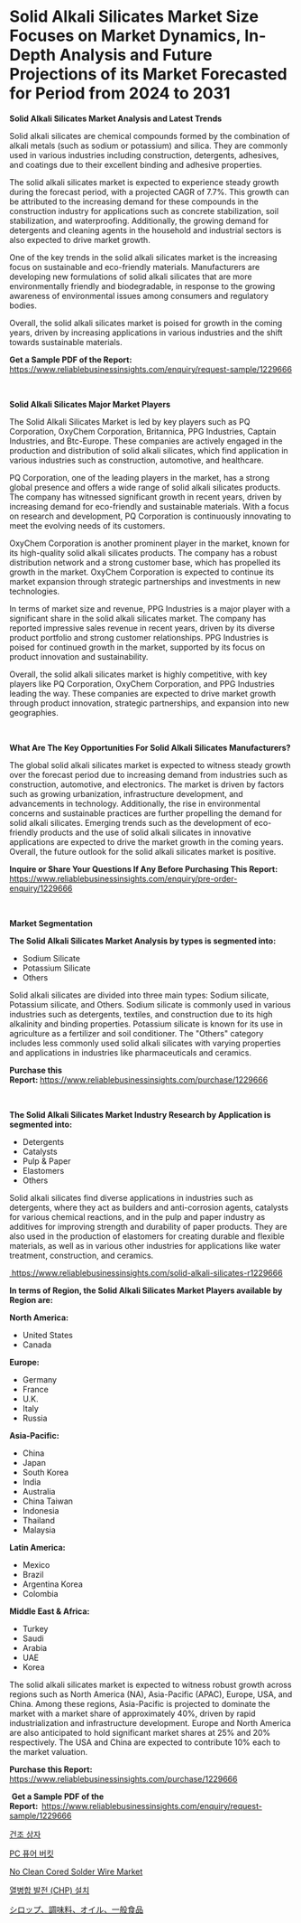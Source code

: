 <p><h1>Solid Alkali Silicates Market Size Focuses on Market Dynamics, In-Depth Analysis and Future Projections of its Market Forecasted for Period from 2024 to 2031</h1></p><p><strong>Solid Alkali Silicates Market Analysis and Latest Trends</strong></p>
<p><p>Solid alkali silicates are chemical compounds formed by the combination of alkali metals (such as sodium or potassium) and silica. They are commonly used in various industries including construction, detergents, adhesives, and coatings due to their excellent binding and adhesive properties.</p><p>The solid alkali silicates market is expected to experience steady growth during the forecast period, with a projected CAGR of 7.7%. This growth can be attributed to the increasing demand for these compounds in the construction industry for applications such as concrete stabilization, soil stabilization, and waterproofing. Additionally, the growing demand for detergents and cleaning agents in the household and industrial sectors is also expected to drive market growth.</p><p>One of the key trends in the solid alkali silicates market is the increasing focus on sustainable and eco-friendly materials. Manufacturers are developing new formulations of solid alkali silicates that are more environmentally friendly and biodegradable, in response to the growing awareness of environmental issues among consumers and regulatory bodies.</p><p>Overall, the solid alkali silicates market is poised for growth in the coming years, driven by increasing applications in various industries and the shift towards sustainable materials.</p></p>
<p><strong>Get a Sample PDF of the Report:&nbsp;</strong> <a href="https://www.reliablebusinessinsights.com/enquiry/request-sample/1229666">https://www.reliablebusinessinsights.com/enquiry/request-sample/1229666</a></p>
<p>&nbsp;</p>
<p><strong>Solid Alkali Silicates Major Market Players</strong></p>
<p><p>The Solid Alkali Silicates Market is led by key players such as PQ Corporation, OxyChem Corporation, Britannica, PPG Industries, Captain Industries, and Btc-Europe. These companies are actively engaged in the production and distribution of solid alkali silicates, which find application in various industries such as construction, automotive, and healthcare.</p><p>PQ Corporation, one of the leading players in the market, has a strong global presence and offers a wide range of solid alkali silicates products. The company has witnessed significant growth in recent years, driven by increasing demand for eco-friendly and sustainable materials. With a focus on research and development, PQ Corporation is continuously innovating to meet the evolving needs of its customers.</p><p>OxyChem Corporation is another prominent player in the market, known for its high-quality solid alkali silicates products. The company has a robust distribution network and a strong customer base, which has propelled its growth in the market. OxyChem Corporation is expected to continue its market expansion through strategic partnerships and investments in new technologies.</p><p>In terms of market size and revenue, PPG Industries is a major player with a significant share in the solid alkali silicates market. The company has reported impressive sales revenue in recent years, driven by its diverse product portfolio and strong customer relationships. PPG Industries is poised for continued growth in the market, supported by its focus on product innovation and sustainability.</p><p>Overall, the solid alkali silicates market is highly competitive, with key players like PQ Corporation, OxyChem Corporation, and PPG Industries leading the way. These companies are expected to drive market growth through product innovation, strategic partnerships, and expansion into new geographies.</p></p>
<p>&nbsp;</p>
<p><strong>What Are The Key Opportunities For Solid Alkali Silicates Manufacturers?</strong></p>
<p><p>The global solid alkali silicates market is expected to witness steady growth over the forecast period due to increasing demand from industries such as construction, automotive, and electronics. The market is driven by factors such as growing urbanization, infrastructure development, and advancements in technology. Additionally, the rise in environmental concerns and sustainable practices are further propelling the demand for solid alkali silicates. Emerging trends such as the development of eco-friendly products and the use of solid alkali silicates in innovative applications are expected to drive the market growth in the coming years. Overall, the future outlook for the solid alkali silicates market is positive.</p></p>
<p><strong>Inquire or Share Your Questions If Any Before Purchasing This Report:</strong> <a href="https://www.reliablebusinessinsights.com/enquiry/pre-order-enquiry/1229666">https://www.reliablebusinessinsights.com/enquiry/pre-order-enquiry/1229666</a></p>
<p>&nbsp;</p>
<p><strong>Market Segmentation</strong></p>
<p><strong>The Solid Alkali Silicates Market Analysis by types is segmented into:</strong></p>
<p><ul><li>Sodium Silicate</li><li>Potassium Silicate</li><li>Others</li></ul></p>
<p><p>Solid alkali silicates are divided into three main types: Sodium silicate, Potassium silicate, and Others. Sodium silicate is commonly used in various industries such as detergents, textiles, and construction due to its high alkalinity and binding properties. Potassium silicate is known for its use in agriculture as a fertilizer and soil conditioner. The "Others" category includes less commonly used solid alkali silicates with varying properties and applications in industries like pharmaceuticals and ceramics.</p></p>
<p><strong>Purchase this Report:&nbsp;</strong><a href="https://www.reliablebusinessinsights.com/purchase/1229666">https://www.reliablebusinessinsights.com/purchase/1229666</a></p>
<p>&nbsp;</p>
<p><strong>The Solid Alkali Silicates Market Industry Research by Application is segmented into:</strong></p>
<p><ul><li>Detergents</li><li>Catalysts</li><li>Pulp & Paper</li><li>Elastomers</li><li>Others</li></ul></p>
<p><p>Solid alkali silicates find diverse applications in industries such as detergents, where they act as builders and anti-corrosion agents, catalysts for various chemical reactions, and in the pulp and paper industry as additives for improving strength and durability of paper products. They are also used in the production of elastomers for creating durable and flexible materials, as well as in various other industries for applications like water treatment, construction, and ceramics.</p></p>
<p><a href="https://www.reliablebusinessinsights.com/solid-alkali-silicates-r1229666">&nbsp;https://www.reliablebusinessinsights.com/solid-alkali-silicates-r1229666</a></p>
<p><strong>In terms of Region, the Solid Alkali Silicates Market Players available by Region are:</strong></p>
<p>
    <p> <strong> North America: </strong>
        <ul>
            <li>United States</li>
            <li>Canada</li>
        </ul>
        </p> 
    <p> <strong> Europe: </strong>
        <ul>
            <li>Germany</li>
            <li>France</li>
            <li>U.K.</li>
            <li>Italy</li>
            <li>Russia</li>
        </ul>
        </p> 
    <p> <strong> Asia-Pacific: </strong>
        <ul>
            <li>China</li>
            <li>Japan</li>
            <li>South Korea</li>
            <li>India</li>
            <li>Australia</li>
            <li>China Taiwan</li>
            <li>Indonesia</li>
            <li>Thailand</li>
            <li>Malaysia</li>
        </ul>
        </p> 
    <p> <strong> Latin America: </strong>
        <ul>
            <li>Mexico</li>
            <li>Brazil</li>
            <li>Argentina Korea</li>
            <li>Colombia</li>
        </ul>
        </p> 
    <p> <strong> Middle East & Africa: </strong>
        <ul>
            <li>Turkey</li>
            <li>Saudi</li>
            <li>Arabia</li>
            <li>UAE</li>
            <li>Korea</li>
        </ul>
    </p>
    </p>
<p><p>The solid alkali silicates market is expected to witness robust growth across regions such as North America (NA), Asia-Pacific (APAC), Europe, USA, and China. Among these regions, Asia-Pacific is projected to dominate the market with a market share of approximately 40%, driven by rapid industrialization and infrastructure development. Europe and North America are also anticipated to hold significant market shares at 25% and 20% respectively. The USA and China are expected to contribute 10% each to the market valuation.</p></p>
<p><strong>Purchase this Report: </strong><a href="https://www.reliablebusinessinsights.com/purchase/1229666">https://www.reliablebusinessinsights.com/purchase/1229666</a></p>
<p>&nbsp;<strong>Get a Sample PDF of the Report:&nbsp;&nbsp;</strong><a href="https://www.reliablebusinessinsights.com/enquiry/request-sample/1229666">https://www.reliablebusinessinsights.com/enquiry/request-sample/1229666</a></p>
<p><strong></strong></p>
<p><p><a href="https://github.com/rsg307664904/Market-Research-Report-List-2/blob/main/5710977143175.md">건조 상자</a></p><p><a href="https://github.com/muchswr/Market-Research-Report-List-1/blob/main/4683097143174.md">PC 퓨어 버킷</a></p><p><a href="https://github.com/brentleyjimmiealvaradoz4l1rea/Market-Research-Report-List-3/blob/main/no-clean-cored-solder-wire-market.md">No Clean Cored Solder Wire Market</a></p><p><a href="https://medium.com/@lelalangosh2022/%EC%97%B4%EC%B6%9C%EB%A0%A5%EB%B0%9C%EC%A0%84-%EC%8B%9C%EC%9E%A5-%EB%8F%99%ED%96%A5-%EB%B0%8F-%EB%B6%84%EC%84%9D-%EB%AF%B8%EB%9E%98-%EC%84%B1%EC%9E%A5%EC%9D%84-%EC%9C%84%ED%95%9C-%EA%B8%B0%ED%9A%8C%EC%99%80-%EB%8F%84%EC%A0%84-2024-2031-c77d60777a63">열병합 발전 (CHP) 설치</a></p><p><a href="https://github.com/DayanaRunolfsdottir/Market-Research-Report-List-1/blob/main/2756723137594.md">シロップ、調味料、オイル、一般食品</a></p></p>